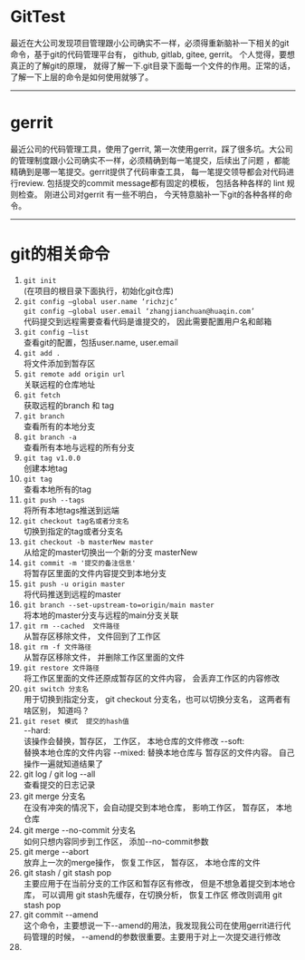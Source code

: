 # GitTest
最近在大公司发现项目管理跟小公司确实不一样，必须得重新脑补一下相关的git命令，基于git的代码管理平台有， github, gitlab, gitee, gerrit。 
个人觉得，要想真正的了解git的原理， 就得了解一下.git目录下面每一个文件的作用。正常的话， 了解一下上层的命令是如何使用就够了。

---
# gerrit
最近公司的代码管理工具，使用了gerrit, 第一次使用gerrit，踩了很多坑。大公司的管理制度跟小公司确实不一样，必须精确到每一笔提交，后续出了问题
，都能精确到是哪一笔提交。gerrit提供了代码审查工具， 每一笔提交领导都会对代码进行review. 包括提交的commit message都有固定的模板， 包括各种各样的
lint 规则检查。 刚进公司对gerrit 有一些不明白， 今天特意脑补一下git的各种各样的命令。

---
# git的相关命令

1. `git init`</br>
   (在项目的根目录下面执行，初始化git仓库)
2. `git config —global user.name ‘richzjc’`
   </br>
   `git config —global user.email ‘zhangjianchuan@huaqin.com’`
   </br>
   代码提交到远程需要查看代码是谁提交的， 因此需要配置用户名和邮箱
4. `git config —list`</br>
   查看git的配置，包括user.name, user.email
5. `git add .` </br> 将文件添加到暂存区
6. `git remote add origin url` </br>关联远程的仓库地址
7. `git fetch` </br>获取远程的branch 和 tag
8. `git branch` </br> 查看所有的本地分支
9. `git branch -a` </br> 查看所有本地与远程的所有分支
10. `git tag v1.0.0` </br> 创建本地tag
11. `git tag` </br> 查看本地所有的tag
12. `git push --tags` </br> 将所有本地tags推送到远端
13. `git checkout tag名或者分支名` </br> 切换到指定的tag或者分支名
14. `git checkout -b masterNew master` </br>从给定的master切换出一个新的分支 masterNew
15. `git commit -m '提交的备注信息'` </br> 将暂存区里面的文件内容提交到本地分支
16. `git push -u origin master` </br> 将代码推送到远程的master
17. `git branch --set-upstream-to=origin/main master` </br> 将本地的master分支与远程的main分支关联
18. `git rm --cached  文件路径` </br> 从暂存区移除文件， 文件回到了工作区
19. `git rm -f 文件路径` </br> 从暂存区移除文件， 并删除工作区里面的文件
20. `git restore 文件路径` </br> 将工作区里面的文件还原成暂存区的文件内容， 会丢弃工作区的内容修改
21.  `git switch 分支名` </br> 用于切换到指定分支， git checkout 分支名，也可以切换分支名， 这两者有啥区别， 知道吗？
22.  `git reset 模式  提交的hash值` </br>
       --hard:</br> 该操作会替换，暂存区， 工作区， 本地仓库的文件修改
    --soft: </br> 替换本地仓库的文件内容
     --mixed: 替换本地仓库与 暂存区的文件内容。 自己操作一遍就知道结果了
23. git log / git log --all </br> 查看提交的日志记录
24. git merge 分支名 </br> 在没有冲突的情况下，会自动提交到本地仓库， 影响工作区， 暂存区， 本地仓库
25. git merge --no-commit 分支名 </br> 如何只想内容同步到工作区， 添加--no-commit参数
26. git merge --abort </br> 放弃上一次的merge操作， 恢复工作区， 暂存区， 本地仓库的文件
27. git stash  /   git stash pop </br>
    主要应用于在当前分支的工作区和暂存区有修改，  但是不想急着提交到本地仓库， 可以调用 git stash先缓存，在切换分析， 恢复工作区 修改则调用 git stash pop
28. git commit --amend </br> 这个命令，主要想说一下--amend的用法，我发现我公司在使用gerrit进行代码管理的时候， --amend的参数很重要。主要用于对上一次提交进行修改
29. 

